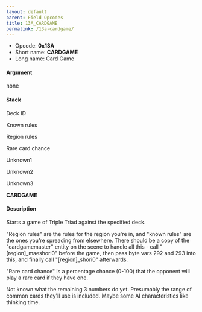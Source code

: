 ```yaml
---
layout: default
parent: Field Opcodes
title: 13A_CARDGAME
permalink: /13a-cardgame/
---
```


-   Opcode: **0x13A**
-   Short name: **CARDGAME**
-   Long name: Card Game

#### Argument

none

#### Stack

  
Deck ID

Known rules

Region rules

Rare card chance

Unknown1

Unknown2

Unknown3

**CARDGAME**

#### Description

Starts a game of Triple Triad against the specified deck.

"Region rules" are the rules for the region you're in, and "known rules" are the ones you're spreading from elsewhere. There should be a copy of the "cardgamemaster" entity on the scene to handle all this - call "\[region\]\_maeshori0" before the game, then pass byte vars 292 and 293 into this, and finally call "\[region\]\_shori0" afterwards.

"Rare card chance" is a percentage chance (0-100) that the opponent will play a rare card if they have one.

Not known what the remaining 3 numbers do yet. Presumably the range of common cards they'll use is included. Maybe some AI characteristics like thinking time.
